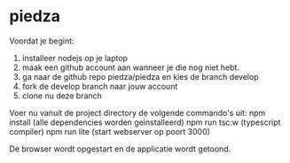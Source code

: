 # piedza

Voordat je begint:
1. installeer nodejs op je laptop
2. maak een github account aan wanneer je die nog niet hebt.
3. ga naar de github repo piedza/piedza en kies de branch develop
4. fork de develop branch naar jouw account
5. clone nu deze branch

Voer nu vanuit de project directory de volgende commando's uit:
npm install	(alle dependencies worden geinstalleerd) 
npm run tsc:w	(typescript compiler)
npm run lite	(start webserver op poort 3000)

De browser wordt opgestart en de applicatie wordt getoond.
